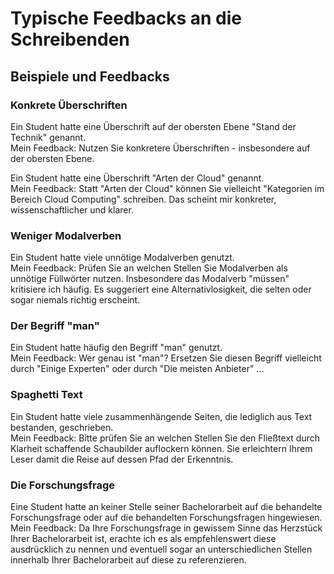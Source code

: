 # Typische Feedbacks an die Schreibenden

## Beispiele und Feedbacks
### Konkrete Überschriften
Ein Student hatte eine Überschrift auf der obersten Ebene "Stand der Technik" genannt.  
Mein Feedback: Nutzen Sie konkretere Überschriften - insbesondere auf der obersten Ebene.  
  
Ein Student hatte eine Überschrift "Arten der Cloud" genannt.   
Mein Feedback: Statt "Arten der Cloud" können Sie vielleicht "Kategorien im Bereich Cloud Computing" schreiben. Das scheint mir konkreter, wissenschaftlicher und klarer.

### Weniger Modalverben
Ein Student hatte viele unnötige Modalverben genutzt.   
Mein Feedback: Prüfen Sie an welchen Stellen Sie Modalverben als unnötige Füllwörter nutzen. Insbesondere das Modalverb "müssen" kritisiere ich häufig. Es suggeriert eine Alternativlosigkeit, die selten oder sogar niemals richtig erscheint. 

### Der Begriff "man"
Ein Student hatte häufig den Begriff "man" genutzt.  
Mein Feedback: Wer genau ist "man"? Ersetzen Sie diesen Begriff vielleicht durch "Einige Experten" oder durch "Die meisten Anbieter" ...  


### Spaghetti Text
Ein Student hatte viele zusammenhängende Seiten, die lediglich aus Text bestanden, geschrieben.  
Mein Feedback: Bitte prüfen Sie an welchen Stellen Sie den Fließtext durch Klarheit schaffende Schaubilder auflockern können. Sie erleichtern Ihrem Leser damit die Reise auf dessen Pfad der Erkenntnis.


### Die Forschungsfrage
Eine Student hatte an keiner Stelle seiner Bachelorarbeit auf die behandelte Forschungsfrage oder auf die behandelten Forschungsfragen hingewiesen.  
Mein Feedback: Da Ihre Forschungsfrage in gewissem Sinne das Herzstück Ihrer Bachelorarbeit ist, erachte ich es als empfehlenswert diese ausdrücklich zu nennen und eventuell sogar an unterschiedlichen Stellen innerhalb Ihrer Bachelorarbeit auf diese zu referenzieren.

